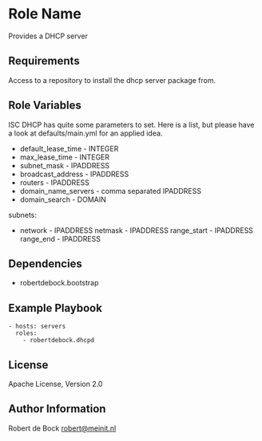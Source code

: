 Role Name
=========

Provides a DHCP server

Requirements
------------

Access to a repository to install the dhcp server package from.

Role Variables
--------------

ISC DHCP has quite some parameters to set. Here is a list, but please have a look at defaults/main.yml for an applied idea.

- default_lease_time - INTEGER
- max_lease_time - INTEGER
- subnet_mask - IPADDRESS
- broadcast_address - IPADDRESS
- routers - IPADDRESS
- domain_name_servers - comma separated IPADDRESS
- domain_search - DOMAIN

subnets:
  - network - IPADDRESS
    netmask - IPADDRESS
    range_start - IPADDRESS
    range_end - IPADDRESS

Dependencies
------------

- robertdebock.bootstrap

Example Playbook
----------------

```
- hosts: servers
  roles:
    - robertdebock.dhcpd
```

License
-------

Apache License, Version 2.0

Author Information
------------------

Robert de Bock <robert@meinit.nl>
